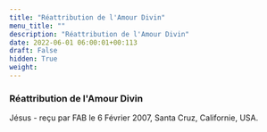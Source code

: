 ```yaml
---
title: "Réattribution de l'Amour Divin"
menu_title: ""
description: "Réattribution de l'Amour Divin"
date: 2022-06-01 06:00:01+00:113
draft: False
hidden: True
weight:
---
```

### Réattribution de l'Amour Divin

Jésus - reçu par FAB le 6 Février 2007, Santa Cruz, Californie, USA.




